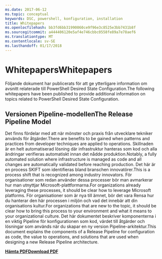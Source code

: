 ```yaml
---
ms.date: 2017-06-12
ms.topic: conceptual
keywords: DSC, powershell, konfiguration, installation
title: Whitepapers
ms.openlocfilehash: bb3fd6bb31990060ce9f96e3c8525e3bb7431b8f
ms.sourcegitcommit: a444406120e5af4e746cbbc0558fe89a7e78aef6
ms.translationtype: MT
ms.contentlocale: sv-SE
ms.lasthandoff: 01/17/2018
---
```

# <a name="whitepapers"></a><span data-ttu-id="03327-103">Whitepapers</span><span class="sxs-lookup"><span data-stu-id="03327-103">Whitepapers</span></span>

<span data-ttu-id="03327-104">Följande dokument har publicerats för att ge ytterligare information om avsnitt relaterade till PowerShell Desired State Configuration.</span><span class="sxs-lookup"><span data-stu-id="03327-104">The following whitepapers have been published to provide additional information on topics related to PowerShell Desired State Configuration.</span></span>

## <a name="the-release-pipeline-model"></a><span data-ttu-id="03327-105">Versionen Pipeline-modellen</span><span class="sxs-lookup"><span data-stu-id="03327-105">The Release Pipeline Model</span></span>
<span data-ttu-id="03327-106">Det finns fördelar med att när mönster och praxis från utvecklare tekniker används för åtgärder.</span><span class="sxs-lookup"><span data-stu-id="03327-106">There are benefits to be gained when patterns and practices from developer techniques are applied to operations.</span></span> <span data-ttu-id="03327-107">Skillnaden är en helt automatiserad lösning där infrastruktur hanteras som kod och alla ändringar verifieras automatiskt innan det nådde produktion.</span><span class="sxs-lookup"><span data-stu-id="03327-107">Notably, a fully automated solution where infrastructure is managed as code and all changes are automatically validated before reaching production.</span></span> <span data-ttu-id="03327-108">Det här är en process SKIFT som identifieras bland branschen innovatörer.</span><span class="sxs-lookup"><span data-stu-id="03327-108">This is a process shift that is recognized among industry innovators.</span></span> <span data-ttu-id="03327-109">För organisationer som redan använder dessa processer bör man avmarkerar hur man utnyttjar Microsoft-plattformarna.</span><span class="sxs-lookup"><span data-stu-id="03327-109">For organizations already leveraging these processes, it should be clear how to leverage Microsoft platforms.</span></span> <span data-ttu-id="03327-110">För organisationer som är nya till ämnet, bör det vara Rensa hur du hanterar den här processen i miljön och vad det innebär att din organisations kultur.</span><span class="sxs-lookup"><span data-stu-id="03327-110">For organizations that are new to the topic, it should be clear how to bring this process to your environment and what it means to your organizational culture.</span></span> <span data-ttu-id="03327-111">Det här dokumentet beskriver komponenterna i en viktig Pipeline för konfigurationen som kod, värdet till åtgärder och lösningar som används när du skapar en ny version Pipeline-arkitektur.</span><span class="sxs-lookup"><span data-stu-id="03327-111">This document explains the components of a Release Pipeline for configuration as code, the value to operations, and solutions that are used when designing a new Release Pipeline architecture.</span></span> 

<span data-ttu-id="03327-112">**[Hämta PDF](http://aka.ms/thereleasepipelinemodelpdf)**</span><span class="sxs-lookup"><span data-stu-id="03327-112">**[Download PDF](http://aka.ms/thereleasepipelinemodelpdf)**</span></span>

